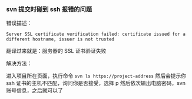 ### svn 提交时碰到 ssh 报错的问题

错误描述：

`Server SSL certificate verification failed: certificate issued for a different hostname, issuer is not trusted`

翻译过来就是：服务器的 SSL 证书验证失败

解决方法：

进入项目所在页面，执行命令 `svn ls https://project-address`
然后会提示你 ssh 证书的主机不匹配，询问你是否接受，选择 p
然后依次输出电脑密码，svn 账号信息，之后就可以了
